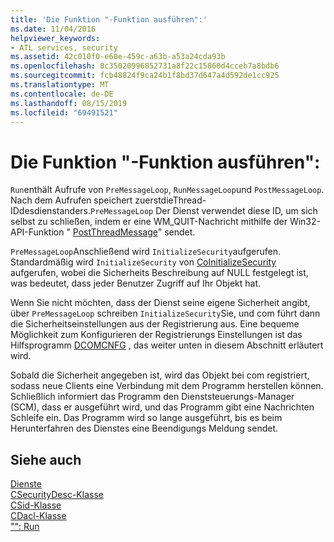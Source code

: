 ```yaml
---
title: 'Die Funktion "-Funktion ausführen":'
ms.date: 11/04/2016
helpviewer_keywords:
- ATL services, security
ms.assetid: 42c010f0-e60e-459c-a63b-a53a24cda93b
ms.openlocfilehash: 0c35020996852731a8f22c15860d4cceb7a8bdb6
ms.sourcegitcommit: fcb48824f9ca24b1f8bd37d647a4d592de1cc925
ms.translationtype: MT
ms.contentlocale: de-DE
ms.lasthandoff: 08/15/2019
ms.locfileid: "69491521"
---
```

# <a name="catlservicemoduletrun-function"></a>Die Funktion "-Funktion ausführen":

`Run`enthält Aufrufe von `PreMessageLoop`, `RunMessageLoop`und `PostMessageLoop`. Nach dem Aufrufen speichert zuerstdieThread-IDdesdienstanders.`PreMessageLoop` Der Dienst verwendet diese ID, um sich selbst zu schließen, indem er eine WM_QUIT-Nachricht mithilfe der Win32-API-Funktion " [PostThreadMessage](/windows/win32/api/winuser/nf-winuser-postthreadmessagew)" sendet.

`PreMessageLoop`Anschließend wird `InitializeSecurity`aufgerufen. Standardmäßig wird `InitializeSecurity` von [CoInitializeSecurity](/windows/win32/api/combaseapi/nf-combaseapi-coinitializesecurity) aufgerufen, wobei die Sicherheits Beschreibung auf NULL festgelegt ist, was bedeutet, dass jeder Benutzer Zugriff auf Ihr Objekt hat.

Wenn Sie nicht möchten, dass der Dienst seine eigene Sicherheit angibt, über `PreMessageLoop` schreiben `InitializeSecurity`Sie, und com führt dann die Sicherheitseinstellungen aus der Registrierung aus. Eine bequeme Möglichkeit zum Konfigurieren der Registrierungs Einstellungen ist das Hilfsprogramm [DCOMCNFG](../atl/dcomcnfg.md) , das weiter unten in diesem Abschnitt erläutert wird.

Sobald die Sicherheit angegeben ist, wird das Objekt bei com registriert, sodass neue Clients eine Verbindung mit dem Programm herstellen können. Schließlich informiert das Programm den Dienststeuerungs-Manager (SCM), dass er ausgeführt wird, und das Programm gibt eine Nachrichten Schleife ein. Das Programm wird so lange ausgeführt, bis es beim Herunterfahren des Dienstes eine Beendigungs Meldung sendet.

## <a name="see-also"></a>Siehe auch

[Dienste](../atl/atl-services.md)<br/>
[CSecurityDesc-Klasse](../atl/reference/csecuritydesc-class.md)<br/>
[CSid-Klasse](../atl/reference/csid-class.md)<br/>
[CDacl-Klasse](../atl/reference/cdacl-class.md)<br/>
["": Run](../atl/reference/catlservicemodulet-class.md#run)
